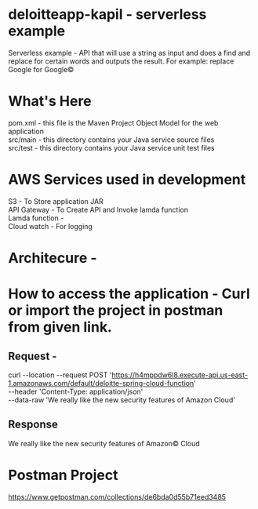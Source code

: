 # deloitteapp-kapil - serverless  example 
Serverless example - API that will use a string as input and does a find and replace for certain words and outputs the result. For example: replace Google for Google©
# What's Here
pom.xml - this file is the Maven Project Object Model for the web application                          
src/main - this directory contains your Java service source files                    
src/test - this directory contains your Java service unit test files                        
# AWS Services used in development
  S3 -  To Store application  JAR             
  API Gateway -  To Create API and Invoke lamda function                                 
  Lamda function -                                            
  Cloud watch -  For logging 
# Architecure - 

# How to access the application - Curl or import the project in postman from given link.
## Request -
curl --location --request POST 'https://h4mppdw6l8.execute-api.us-east-1.amazonaws.com/default/deloitte-spring-cloud-function' \
--header 'Content-Type: application/json' \
--data-raw 'We really like the new security features of Amazon Cloud'
## Response
  We really like the new security features of Amazon© Cloud
  
 # Postman Project
 https://www.getpostman.com/collections/de6bda0d55b71eed3485
